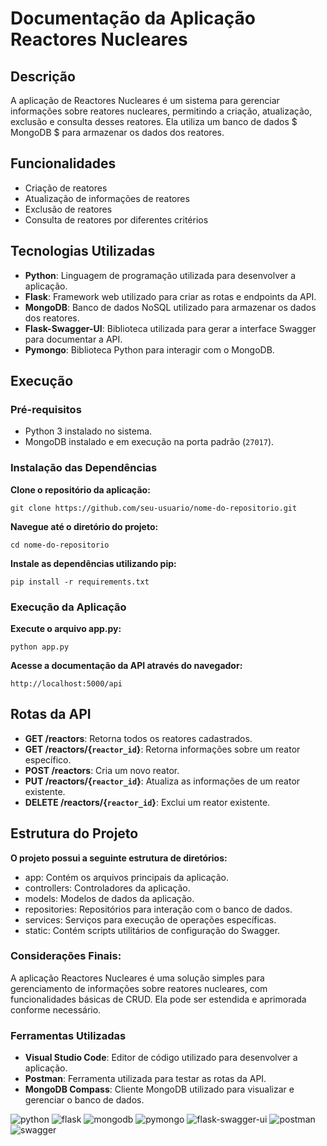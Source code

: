 # Documentação da Aplicação Reactores Nucleares
## Descrição
A aplicação de Reactores Nucleares é um sistema para gerenciar informações sobre reatores nucleares, permitindo a criação, atualização, exclusão e consulta desses reatores. Ela utiliza um banco de dados $ MongoDB $ para armazenar os dados dos reatores.

## Funcionalidades
- Criação de reatores
- Atualização de informações de reatores
- Exclusão de reatores
- Consulta de reatores por diferentes critérios

## Tecnologias Utilizadas

- **Python**: Linguagem de programação utilizada para desenvolver a aplicação.
- **Flask**: Framework web utilizado para criar as rotas e endpoints da API.
- **MongoDB**: Banco de dados NoSQL utilizado para armazenar os dados dos reatores.
- **Flask-Swagger-UI**: Biblioteca utilizada para gerar a interface Swagger para documentar a API.
- **Pymongo**: Biblioteca Python para interagir com o MongoDB.

## Execução
### Pré-requisitos
- Python 3 instalado no sistema.
- MongoDB instalado e em execução na porta padrão (`27017`).

### Instalação das Dependências
**Clone o repositório da aplicação:**
```
git clone https://github.com/seu-usuario/nome-do-repositorio.git
```
**Navegue até o diretório do projeto:**
```
cd nome-do-repositorio
```
**Instale as dependências utilizando pip:**
```
pip install -r requirements.txt
```
### Execução da Aplicação
**Execute o arquivo app.py:**
```
python app.py
```
**Acesse a documentação da API através do navegador:**
```
http://localhost:5000/api
```
## Rotas da API

- **GET /reactors**: Retorna todos os reatores cadastrados.
- **GET /reactors/{`reactor_id`}**: Retorna informações sobre um reator específico.
- **POST /reactors**: Cria um novo reator.
- **PUT /reactors/{`reactor_id`}**: Atualiza as informações de um reator existente.
- **DELETE /reactors/{`reactor_id`}**: Exclui um reator existente.

## Estrutura do Projeto

**O projeto possui a seguinte estrutura de diretórios:** 

- app: Contém os arquivos principais da aplicação.
- controllers: Controladores da aplicação.
- models: Modelos de dados da aplicação.
- repositories: Repositórios para interação com o banco de dados.
- services: Serviços para execução de operações específicas.
- static: Contém scripts utilitários de configuração do Swagger.

### Considerações Finais:
A aplicação Reactores Nucleares é uma solução simples para gerenciamento de informações sobre reatores nucleares, com funcionalidades básicas de CRUD. Ela pode ser estendida e aprimorada conforme necessário.

### Ferramentas Utilizadas
- **Visual Studio Code**: Editor de código utilizado para desenvolver a aplicação.
- **Postman**: Ferramenta utilizada para testar as rotas da API.
- **MongoDB Compass**: Cliente MongoDB utilizado para visualizar e gerenciar o banco de dados.

![python](https://img.shields.io/badge/python-3.6-blue.svg)
![flask](https://img.shields.io/badge/flask-1.1.2-blue.svg)
![mongodb](https://img.shields.io/badge/mongodb-4.4.1-blue.svg)
![pymongo](https://img.shields.io/badge/pymongo-3.11.0-blue.svg)
![flask-swagger-ui](https://img.shields.io/badge/flask--swagger--ui-3.25.0-blue.svg)
![postman](https://img.shields.io/badge/postman-8.0.3-blue.svg)
![swagger](https://img.shields.io/badge/swagger-4.11.1-blue.svg)